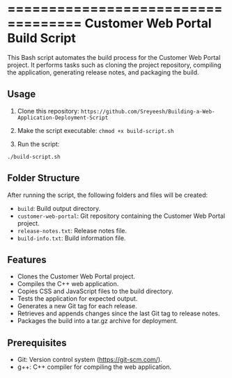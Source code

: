 ===================================
Customer Web Portal Build Script
===================================

This Bash script automates the build process for the Customer Web Portal project. It performs tasks such as cloning the project repository, compiling the application, generating release notes, and packaging the build.

Usage
-----
1. Clone this repository:
```https://github.com/Sreyeesh/Building-a-Web-Application-Deployment-Script```


2. Make the script executable:
```chmod +x build-script.sh```


3. Run the script:

```./build-script.sh```


Folder Structure
----------------
After running the script, the following folders and files will be created:
- `build`: Build output directory.
- `customer-web-portal`: Git repository containing the Customer Web Portal project.
- `release-notes.txt`: Release notes file.
- `build-info.txt`: Build information file.

Features
--------
- Clones the Customer Web Portal project.
- Compiles the C++ web application.
- Copies CSS and JavaScript files to the build directory.
- Tests the application for expected output.
- Generates a new Git tag for each release.
- Retrieves and appends changes since the last Git tag to release notes.
- Packages the build into a tar.gz archive for deployment.

Prerequisites
-------------
- Git: Version control system (https://git-scm.com/).
- g++: C++ compiler for compiling the web application.


